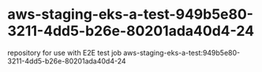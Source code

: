 # aws-staging-eks-a-test-949b5e80-3211-4dd5-b26e-80201ada40d4-24
repository for use with E2E test job aws-staging-eks-a-test:949b5e80-3211-4dd5-b26e-80201ada40d4-24
